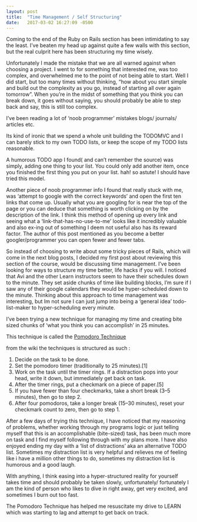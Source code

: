 ```yaml
---
layout: post
title:  "Time Management / Self Structuring"
date:   2017-03-02 16:27:09 -0500
---
```



Coming to the end of the Ruby on Rails section has been intimidating to say the least. I’ve beaten my head up against quite a few walls with this section, but the real culprit here has been structuring my time wisely. 

Unfortunately I made the mistake that we are all warned against when choosing a project. I went to for something that interested me, was too complex, and overwhelmed me to the point of not being able to start. Well I did start, but too many times without thinking, “how about you start simple and build out the complexity as you go, instead of starting all over again tomorrow”. When you’re in the midst of something that you think you can break down, it goes without saying, you should probably be able to step back and say, this is still too complex. 

I’ve been reading a lot of ‘noob programmer’ mistakes blogs/ journals/ articles etc.

Its kind of ironic that we spend a whole unit building the TODOMVC and I can barely stick to my own TODO lists, or keep the scope of my TODO lists reasonable. 

A humorous TODO app I found( and can’t remember the source) was simply, adding one thing to your list. You could only add another item, once you finished the first thing you put on your list. hah! so astute! I should have tried this model.

Another piece of noob programmer info I found that really stuck with me, was ‘attempt to google with the correct keywords’ and open the first ten links that come up. Usually what you are googling for is near the top of the page or you can deduce that something is worth clicking on by the description of the link. I think this method of opening up every link and seeing what a ‘link-that-has-no-use-to-me’ looks like it incredibly valuable and also ex-ing out of something I deem not useful also has its reward factor. The author of this post mentioned as you become a better googler/programmer you can open fewer and fewer tabs. 

So instead of choosing to write about some tricky pieces of Rails, which will come in the next blog posts, I decided my first post about reviewing this section of the course, would be discussing time management. I’ve been looking for ways to structure my time better, life hacks if you will. I noticed that Avi and the other Learn instructors seem to have their schedules down to the minute. They set aside chunks of time like building blocks, I’m sure if I saw any of their google calendars they would be hyper-scheduled down to the minute. Thinking about this approach to time management was interesting, but Im not sure I can just jump into being a ‘general idea’ todo-list-maker to hyper-scheduling every minute. 

I’ve been trying a new technique for managing my time and creating bite sized chunks of ‘what you think you can accomplish’ in 25 minutes. 

This technique is called the [Pomodoro Technique]( https://en.wikipedia.org/wiki/Pomodoro_Technique) 

from the wiki the techniques is structured as such :
1. Decide on the task to be done.
2. Set the pomodoro timer (traditionally to 25 minutes).[1]
3. Work on the task until the timer rings. If a distraction pops into your head, write it down, but immediately get back on task.
4. After the timer rings, put a checkmark on a piece of paper.[5]
5. If you have fewer than four checkmarks, take a short break (3–5 minutes), then go to step 2.
6. After four pomodoros, take a longer break (15–30 minutes), reset your checkmark count to zero, then go to step 1.


After a few days of trying this technique, I have noticed that my reasoning of problems, whether working through my programs logic or just telling myself that this is an accomplishable (bite-sized) task, has been much more on task and I find myself following through with my plans more. I have also enjoyed ending my day with a ‘list of distractions’ aka an alternative TODO list. Sometimes my distraction list is very helpful and relieves me of feeling like i have a million other things to do, sometimes my distraction list is humorous and a good laugh.

With anything, I think easing into a hyper-structured reality for yourself takes time and should probably be taken slowly, unfortunately/ fortunately I am the kind of person who likes to dive in right away, get very excited, and sometimes I burn out too fast. 

The Pomodoro Technique has helped me resuscitate my drive to LEARN which was starting to lag and attempt to get back on track.  
